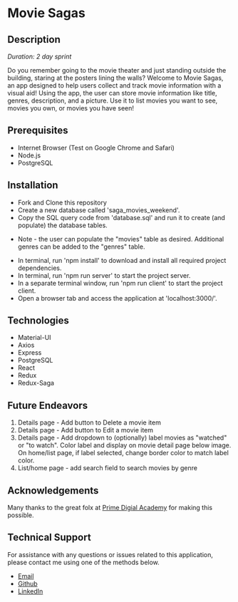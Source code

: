 # Movie Sagas

## Description
_Duration: 2 day sprint_

Do you remember going to the movie theater and just standing outside the building, staring at the posters lining the walls?  Welcome to Movie Sagas, an app designed to help users collect and track movie information with a visual aid! Using the app, the user can store movie information like title, genres, description, and a picture. Use it to list movies you want to see, movies you own, or movies you have seen!

## Prerequisites
- Internet Browser (Test on Google Chrome and Safari)
- Node.js
- PostgreSQL

## Installation
- Fork and Clone this repository
- Create a new database called 'saga_movies_weekend'. 
- Copy the SQL query code from 'database.sql' and run it to create (and populate) the database tables.
* Note - the user can populate the "movies" table as desired. Additional genres can be added to the "genres" table.
- In terminal, run 'npm install' to download and install all required project dependencies.
- In terminal, run 'npm run server' to start the project server.
- In a separate terminal window, run 'npm run client' to start the project client.
- Open a browser tab and access the application at 'localhost:3000/'.

## Technologies
- Material-UI
- Axios
- Express
- PostgreSQL
- React
- Redux
- Redux-Saga

## Future Endeavors
1. Details page - Add button to Delete a movie item
2. Details page - Add button to Edit a movie item
3. Details page - Add dropdown to (optionally) label movies as "watched" or "to watch". Color label and display on movie detail page below image. On home/list page, if label selected, change border color to match label color.
4. List/home page - add search field to search movies by genre

## Acknowledgements
Many thanks to the great folx at [Prime Digial Academy](www.primeacademy.io) for making this possible.

## Technical Support
For assistance with any questions or issues related to this application, please contact me using one of the methods below.

* [Email](mailto:anthonyvlynch5@gmail.com)
* [Github](https://github.com/AVLynch5)
* [LinkedIn](https://www.linkedin.com/in/anthony-lynch-a33235155/)